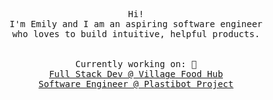 <p align="center">
  <samp>
    Hi! 
    <br>I'm Emily and I am an aspiring software engineer
    <br>who loves to build intuitive, helpful products. 
    <br><br>
    <br> Currently working on: 🔨<br>
    <a href="https://github.com/JumboCode/village-food-hub">Full Stack Dev @ Village Food Hub </a>
    <br>
    <a href="https://sites.tufts.edu/idea/plastibot/"> Software Engineer @ Plastibot Project </a>
  </samp>
</p>

<!--
**emyuans/emyuans** is a ✨ _special_ ✨ repository because its `README.md` (this file) appears on your GitHub profile.

Here are some ideas to get you started:

- 🔭 I’m currently working on ...
- 🌱 I’m currently learning ...
- 👯 I’m looking to collaborate on ...
- 🤔 I’m looking for help with ...
- 💬 Ask me about ...
- 📫 How to reach me: ...
- 😄 Pronouns: ...
- ⚡ Fun fact: ...
-->
